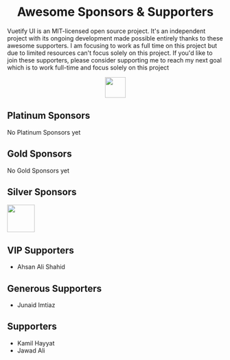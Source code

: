 <h1 align="center">Awesome Sponsors &amp; Supporters</h1>

Vuetify UI is an MIT-licensed open source project. It's an independent project with its ongoing development made possible entirely thanks to these awesome supporters. I am focusing to work as full time on this project but due to limited resources can't focus solely on this project. If you'd like to join these supporters, please consider supporting me to reach my next goal which is to work full-time and focus solely on this project

<div align="center"><a href="https://patreon.com/mrhammadasif"><img height="48" src="https://c5.patreon.com/external/logo/become_a_patron_button@2x.png" /></a></div>

<h2>Platinum Sponsors</h2>

No Platinum Sponsors yet

<h2>Gold Sponsors</h2>

No Gold Sponsors yet

<h2>Silver Sponsors</h2>

<div>
<a href="https://nitroxis.com"><img width="64" src="https://nitroxis.com/wp-content/uploads/2019/01/nitroxisWhiteLogo-copy-uai-2880x847.png" /></a>
</div>

<h2>VIP Supporters</h2>

- Ahsan Ali Shahid

<h2>Generous Supporters</h2>

- Junaid Imtiaz

<h2>Supporters</h2>

- Kamil Hayyat
- Jawad Ali

